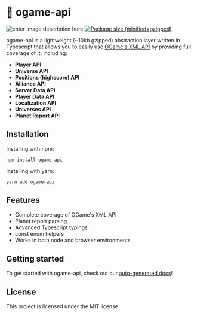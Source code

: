 

# 🌌 ogame-api
![enter image description here](https://github.com/ValentiMS/ogame-api/workflows/Node%20CI/badge.svg)
[![Package size (minified+gzipped)](https://img.shields.io/bundlephobia/minzip/ogame-api)](https://bundlephobia.com/result?p=ogame-api)

ogame-api is a lightweight (~10kb gzipped) abstraction layer written in Typescript that allows you to easily use [OGame's XML API](https://board.origin.ogame.gameforge.com/index.php/Thread/3927-OGame-API/) by providing full coverage of it, including:

   - **Player API**
   - **Universe API**
   - **Positions (highscore) API**
   - **Alliance API**
   - **Server Data API**
   - **Player Data API**
   - **Localization API**
   - **Universes API**
   - **Planet Report API**

## Installation
Installing with npm:
```
npm install ogame-api
```
Installing with yarn:
```
yarn add ogame-api
```

## Features

   - Complete coverage of OGame's XML API
   - Planet report parsing
   - Advanced Typescript typings
   - const enum helpers
   - Works in both node and browser environments

## Getting started
To get started with ogame-api, check out our [auto-generated docs](https://valentims.github.io/ogame-api)!


## License
This project is licensed under the MIT license

